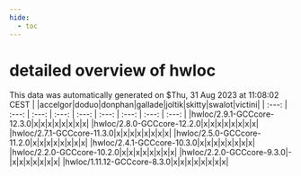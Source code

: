 ```yaml
---
hide:
  - toc
---
```


detailed overview of hwloc
==========================


This data was automatically generated on $Thu, 31 Aug 2023 at 11:08:02 CEST
| |accelgor|doduo|donphan|gallade|joltik|skitty|swalot|victini|
| :---: | :---: | :---: | :---: | :---: | :---: | :---: | :---: | :---: |
|hwloc/2.9.1-GCCcore-12.3.0|x|x|x|x|x|x|x|x|
|hwloc/2.8.0-GCCcore-12.2.0|x|x|x|x|x|x|x|x|
|hwloc/2.7.1-GCCcore-11.3.0|x|x|x|x|x|x|x|x|
|hwloc/2.5.0-GCCcore-11.2.0|x|x|x|x|x|x|x|x|
|hwloc/2.4.1-GCCcore-10.3.0|x|x|x|x|x|x|x|x|
|hwloc/2.2.0-GCCcore-10.2.0|x|x|x|x|x|x|x|x|
|hwloc/2.2.0-GCCcore-9.3.0|-|x|x|x|x|x|x|x|
|hwloc/1.11.12-GCCcore-8.3.0|x|x|x|x|x|x|x|x|
